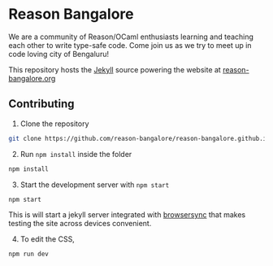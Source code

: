 # Reason Bangalore

We are a community of Reason/OCaml enthusiasts learning and teaching each other to write type-safe code. Come join us as we try to meet up in code loving city of Bengaluru!

This repository hosts the [Jekyll](https://jekyllrb.com/) source powering the website at [reason-bangalore.org](https://reason-bangalore.org)

## Contributing

1. Clone the repository

```sh
git clone https://github.com/reason-bangalore/reason-bangalore.github.io
```

2. Run `npm install` inside the folder

```sh
npm install
```

3. Start the development server with `npm start`

```sh
npm start
```

This is will start a jekyll server integrated with [browsersync](https://www.browsersync.io/) that makes testing the site across devices convenient.

4. To edit the CSS,

```sh
npm run dev
```
